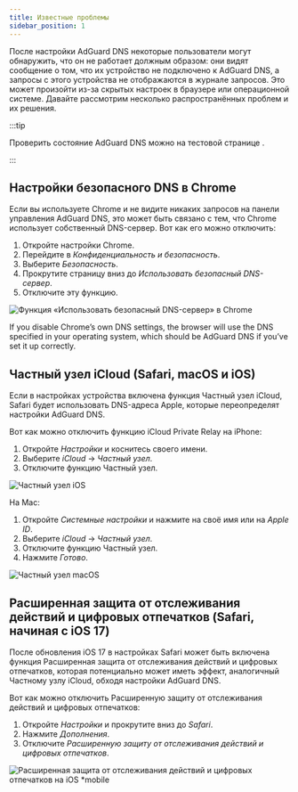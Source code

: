 ```yaml
---
title: Известные проблемы
sidebar_position: 1
---
```


После настройки AdGuard DNS некоторые пользователи могут обнаружить, что он не работает должным образом: они видят сообщение о том, что их устройство не подключено к AdGuard DNS, а запросы с этого устройства не отображаются в журнале запросов. Это может произойти из-за скрытых настроек в браузере или операционной системе. Давайте рассмотрим несколько распространённых проблем и их решения.

:::tip

Проверить состояние AdGuard DNS можно на тестовой странице [](https://adguard.com/test.html).

:::

## Настройки безопасного DNS в Chrome

Если вы используете Chrome и не видите никаких запросов на панели управления AdGuard DNS, это может быть связано с тем, что Chrome использует собственный DNS-сервер. Вот как его можно отключить:

1. Откройте настройки Chrome.
1. Перейдите в *Конфиденциальность и безопасность*.
1. Выберите *Безопасность*.
1. Прокрутите страницу вниз до *Использовать безопасный DNS-сервер*.
1. Отключите эту функцию.

![Функция «Использовать безопасный DNS-сервер» в Chrome](https://cdn.adtidy.org/content/kb/dns/private/solving_problems/known_issues/secure-dns.png)

If you disable Chrome’s own DNS settings, the browser will use the DNS specified in your operating system, which should be AdGuard DNS if you’ve set it up correctly.

## Частный узел iCloud (Safari, macOS и iOS)

Если в настройках устройства включена функция Частный узел iCloud, Safari будет использовать DNS-адреса Apple, которые переопределят настройки AdGuard DNS.

Вот как можно отключить функцию iCloud Private Relay на iPhone:

1. Откройте *Настройки* и коснитесь своего имени.
1. Выберите *iCloud* → *Частный узел*.
1. Отключите функцию Частный узел.

![Частный узел iOS](https://cdn.adtidy.org/content/kb/dns/private/solving_problems/known_issues/private-relay.png)

На Mac:

1. Откройте *Системные настройки* и нажмите на своё имя или на *Apple ID*.
1. Выберите *iCloud* → *Частный узел*.
1. Отключите функцию Частный узел.
1. Нажмите *Готово*.

![Частный узел macOS](https://cdn.adtidy.org/content/kb/dns/private/solving_problems/known_issues/mac-private-relay.png)

## Расширенная защита от отслеживания действий и цифровых отпечатков (Safari, начиная с iOS 17)

После обновления iOS 17 в настройках Safari может быть включена функция Расширенная защита от отслеживания действий и цифровых отпечатков, которая потенциально может иметь эффект, аналогичный Частному узлу iCloud, обходя настройки AdGuard DNS.

Вот как можно отключить Расширенную защиту от отслеживания действий и цифровых отпечатков:

1. Откройте *Настройки* и прокрутите вниз до *Safari*.
1. Нажмите *Дополнения*.
1. Отключите *Расширенную защиту от отслеживания действий и цифровых отпечатков*.

![Расширенная защита от отслеживания действий и цифровых отпечатков на iOS *mobile](https://cdn.adtidy.org/content/kb/dns/private/solving_problems/known_issues/ios-tracking-and-fingerprinting.png)
